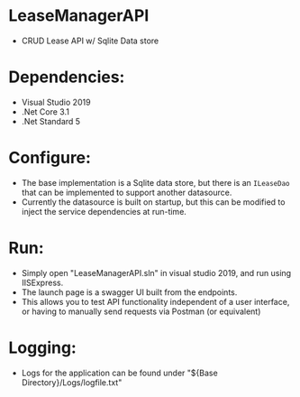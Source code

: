 # LeaseManagerAPI
  - CRUD Lease API w/ Sqlite Data store
  
# Dependencies:
  - Visual Studio 2019
  - .Net Core 3.1
  - .Net Standard 5

# Configure:
  - The base implementation is a Sqlite data store, but there is an `ILeaseDao` that can be implemented to support another datasource. 
  - Currently the datasource is built on startup, but this can be modified to inject the service dependencies at run-time.
  
# Run:
  - Simply open "LeaseManagerAPI.sln" in visual studio 2019, and run using IISExpress.
  - The launch page is a swagger UI built from the endpoints. 
  - This allows you to test API functionality independent of a user interface, or having to manually send requests via Postman (or equivalent)

# Logging:
  - Logs for the application can be found under "${Base Directory}/Logs/logfile.txt"
